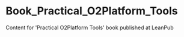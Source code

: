 Book_Practical_O2Platform_Tools
===============================

Content for 'Practical O2Platform Tools' book published at LeanPub

